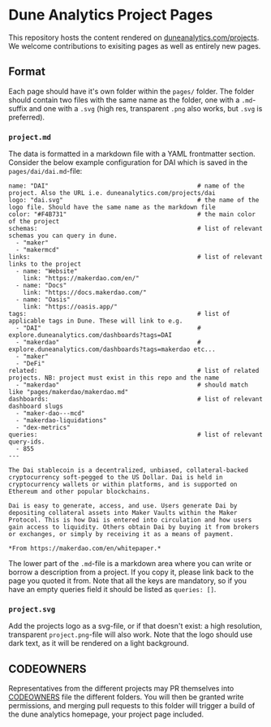 # Dune Analytics Project Pages

This repository hosts the content rendered on [duneanalytics.com/projects](https://duneanalytics.com/projects). We welcome contributions to exisiting pages as well as entirely new pages.

## Format

Each page should have it's own folder within the `pages/` folder. The folder should contain two files with the same name as the folder, one with a `.md`-suffix and one with a `.svg` (high res, transparent `.png` also works, but `.svg` is preferred).

### `project.md`

The data is formatted in a markdown file with a YAML frontmatter section. Consider the below example configuration for DAI which is saved in the `pages/dai/dai.md`-file:

```
name: "DAI"                                         # name of the project. Also the URL i.e. duneanalytics.com/projects/dai
logo: "dai.svg"                                     # the name of the logo file. Should have the same name as the markdown file 
color: "#F4B731"                                    # the main color of the project
schemas:                                            # list of relevant schemas you can query in dune.
  - "maker"
  - "makermcd"
links:                                              # list of relevant links to the project
  - name: "Website"
    link: "https://makerdao.com/en/"
  - name: "Docs"
    link: "https://docs.makerdao.com/"
  - name: "Oasis"
    link: "https://oasis.app/"
tags:                                               # list of applicable tags in Dune. These will link to e.g.
  - "DAI"                                           # explore.duneanalytics.com/dashboards?tags=DAI
  - "makerdao"                                      # explore.duneanalytics.com/dashboards?tags=makerdao etc...
  - "maker"
  - "DeFi"
related:                                            # list of related projects. NB: project must exist in this repo and the name
  - "makerdao"                                      # should match like "pages/makerdao/makerdao.md"
dashboards:                                         # list of relevant dashboard slugs
  - "maker-dao---mcd"
  - "makerdao-liquidations"
  - "dex-metrics"
queries:                                            # list of relevant query-ids.
  - 855
---

The Dai stablecoin is a decentralized, unbiased, collateral-backed cryptocurrency soft-pegged to the US Dollar. Dai is held in cryptocurrency wallets or within platforms, and is supported on Ethereum and other popular blockchains.

Dai is easy to generate, access, and use. Users generate Dai by depositing collateral assets into Maker Vaults within the Maker Protocol. This is how Dai is entered into circulation and how users gain access to liquidity. Others obtain Dai by buying it from brokers or exchanges, or simply by receiving it as a means of payment.

*From https://makerdao.com/en/whitepaper.*

```
The lower part of the `.md`-file is a markdown area where you can write or borrow a description from a project. If you copy it, please link back to the page you quoted it from. Note that all the keys are mandatory, so if you have an empty queries field it should be listed as `queries: []`.

### `project.svg`

Add the projects logo as a svg-file, or if that doesn't exist: a high resolution, transparent `project.png`-file will also work. Note that the logo should use dark text, as it will be rendered on a light background.

## CODEOWNERS

Representatives from the different projects may PR themselves into [CODEOWNERS](https://docs.github.com/en/github/creating-cloning-and-archiving-repositories/about-code-owners) file the different folders. You will then be granted write permissions, and merging pull requests to this folder will trigger a build of the dune analytics homepage, your project page included.
